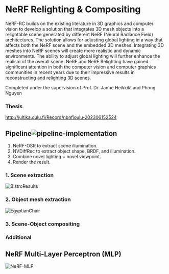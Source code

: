 # NeRF Relighting & Compositing
NeRF-RC builds on the existing literature in 3D graphics and computer vision to develop a solution that integrates 3D mesh objects into a relightable scene generated by different NeRF (Neural Radiance Field) architectures. The solution allows for adjusting global lighting in a way that affects both the NeRF scene and the embedded 3D meshes. Integrating 3D meshes into NeRF scenes will create more realistic and dynamic environments. The ability to adjust global lighting will further enhance the realism of the overall scene. NeRF and NeRF Relighting have gained significant attention in both the computer vision and computer graphics communities in recent years due to their impressive results in reconstructing and relighting 3D scenes.

Completed under the supervision of Prof. Dr. Janne Heikkilä and Phong Nguyen
### Thesis
http://jultika.oulu.fi/Record/nbnfioulu-202306152524

## Pipeline![pipeline-implementation](https://github.com/SherifGabr/NeRF-RC/assets/20493629/fff93102-6059-4fb6-b676-b8713d26e744)

1. NeRF-OSR to extract scene illumination.
2. NVDiffRec to extract object shape, BRDF, and illumination.
3. Combine novel lighting + novel viewpoint.
4. Render the result.

### 1. Scene extraction
![BistroResults](https://github.com/SherifGabr/NeRF-RC/assets/20493629/990b16b5-350b-42b2-8a5c-6c8dcaba80b6)

### 2. Object mesh extraction
![EgyptianChair](https://github.com/SherifGabr/NeRF-RC/assets/20493629/eeeb45bb-3da9-42c0-a715-79a5a5c099ae)

### 3. Scene-Object compositing

### Additional
## NeRF Multi-Layer Perceptron (MLP)
![NeRF-MLP](https://github.com/SherifGabr/NeRF-RC/assets/20493629/473f459c-221c-4316-bbae-30467240d639)

